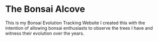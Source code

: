# The Bonsai Alcove
This is my Bonsai Evolution Tracking Website
I created this with the intention of allowing bonsai enthusiasts to observe the trees I have and witness their evolution over the years.
